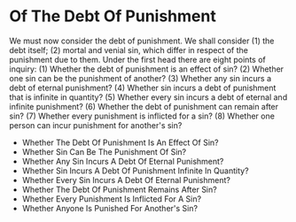 # Of The Debt Of Punishment

We must now consider the debt of punishment. We shall consider (1) the debt itself; (2) mortal and venial sin, which differ in respect of the punishment due to them.  Under the first head there are eight points of inquiry:
(1) Whether the debt of punishment is an effect of sin?
(2) Whether one sin can be the punishment of another?
(3) Whether any sin incurs a debt of eternal punishment?
(4) Whether sin incurs a debt of punishment that is infinite in quantity?
(5) Whether every sin incurs a debt of eternal and infinite punishment?
(6) Whether the debt of punishment can remain after sin?
(7) Whether every punishment is inflicted for a sin?
(8) Whether one person can incur punishment for another's sin?

* Whether The Debt Of Punishment Is An Effect Of Sin?
* Whether Sin Can Be The Punishment Of Sin?
* Whether Any Sin Incurs A Debt Of Eternal Punishment?
* Whether Sin Incurs A Debt Of Punishment Infinite In Quantity?
* Whether Every Sin Incurs A Debt Of Eternal Punishment?
* Whether The Debt Of Punishment Remains After Sin?
* Whether Every Punishment Is Inflicted For A Sin?
* Whether Anyone Is Punished For Another's Sin?